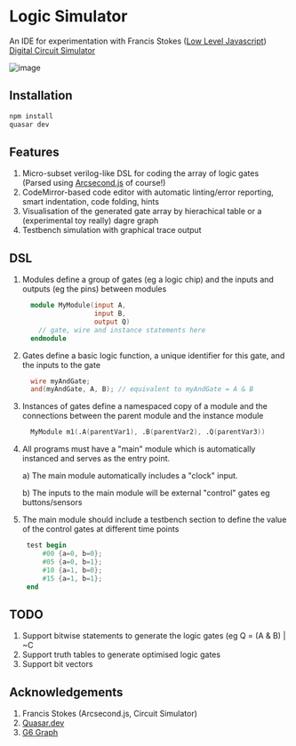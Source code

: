 # Logic Simulator

An IDE for experimentation with Francis Stokes ([Low Level Javascript](https://www.youtube.com/c/LowLevelJavaScript/featured)) [Digital Circuit Simulator](https://github.com/LowLevelJavaScript/Digital-Logic-Simulator)

![image](https://user-images.githubusercontent.com/4541024/88268260-45b28480-cd26-11ea-8cfc-63bb8d2abe16.png)

## Installation

```bash
npm install
quasar dev
```

## Features

1. Micro-subset verilog-like DSL for coding the array of logic gates (Parsed using [Arcsecond.js](https://github.com/francisrstokes/arcsecond) of course!)
2. CodeMirror-based code editor with automatic linting/error reporting, smart indentation, code folding, hints
3. Visualisation of the generated gate array by hierachical table or a (experimental toy really) dagre graph
4. Testbench simulation with graphical trace output

## DSL

1. Modules define a group of gates (eg a logic chip) and the inputs and outputs (eg the pins) between modules

   ```verilog
     module MyModule(input A,
                     input B,
                     output Q)
       // gate, wire and instance statements here
     endmodule
   ```

2. Gates define a basic logic function, a unique identifier for this gate, and the inputs to the gate

   ```verilog
     wire myAndGate;
     and(myAndGate, A, B); // equivalent to myAndGate = A & B
   ```

3. Instances of gates define a namespaced copy of a module and the connections between the parent module and the instance module

   ```verilog
     MyModule m1(.A(parentVar1), .B(parentVar2), .Q(parentVar3))
   ```

4. All programs must have a "main" module which is automatically instanced and serves as the entry point.


    a) The main module automatically includes a "clock" input.

    b) The inputs to the main module will be external "control" gates eg buttons/sensors

5. The main module should include a testbench section to define the value of the control gates at different time points

   ```verilog
    test begin
        #00 {a=0, b=0};
        #05 {a=0, b=1};
        #10 {a=1, b=0};
        #15 {a=1, b=1};
    end
   ```

## TODO

1. Support bitwise statements to generate the logic gates (eg Q = (A & B) | ~C
2. Support truth tables to generate optimised logic gates
3. Support bit vectors

## Acknowledgements

1. Francis Stokes (Arcsecond.js, Circuit Simulator)
2. [Quasar.dev](https://quasar.dev/)
3. [G6 Graph](https://g6.antv.vision/en/)

